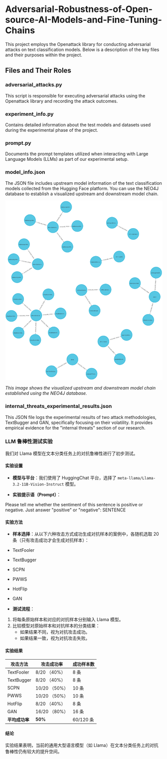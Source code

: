 # Adversarial-Robustness-of-Open-source-AI-Models-and-Fine-Tuning-Chains

This project employs the Openattack library for conducting adversarial attacks on text classification models. Below is a description of the key files and their purposes within the project.
## Files and Their Roles
### adversarial_attacks.py
This script is responsible for executing adversarial attacks using the Openattack library and recording the attack outcomes.
### experiment_info.py
Contains detailed information about the test models and datasets used during the experimental phase of the project.
### prompt.py
Documents the prompt templates utilized when interacting with Large Language Models (LLMs) as part of our experimental setup.
### model_info.json
The JSON file includes upstream model information of the text classification models collected from the Hugging Face platform. You can use the NEO4J database to establish a visualized upstream and downstream model chain.

![Model Chain Visualization](graph.png)

*This image shows the visualized upstream and downstream model chain established using the NEO4J database.*
### internal_threats_experimental_results.json
This JSON file logs the experimental results of two attack methodologies, TextBugger and GAN, specifically focusing on their volatility. It provides empirical evidence for the "internal threats" section of our research.
 
### LLM 鲁棒性测试实验

我们对 Llama 模型在文本分类任务上的对抗鲁棒性进行了初步测试。

#### 实验设置

- **模型与平台**：我们使用了 HuggingChat 平台，选择了 `meta-llama/Llama-3.2-11B-Vision-Instruct` 模型。

- **实验提示语（Prompt）**：

Please tell me whether the sentiment of this sentence is positive or negative. Just answer "positive" or "negative": SENTENCE


#### 实验方法

- **样本选择**：从以下六种攻击方式成功生成对抗样本的案例中，各随机选取 20 条（只有攻击成功才会生成对抗样本）：

- TextFooler
- TextBugger
- SCPN
- PWWS
- HotFlip
- GAN

- **测试流程**：

1. 将每条原始样本和对应的对抗样本分别输入 Llama 模型。
2. 比较模型对原始样本和对抗样本的分类结果：
   - 如果结果不同，视为对抗攻击成功。
   - 如果结果一致，视为对抗攻击失败。

#### 实验结果

| 攻击方法     | 攻击成功率    | 成功样本数   |
| ------------ | ------------- | ------------ |
| TextFooler   | 8/20 （40%）  | 8 条         |
| TextBugger   | 8/20 （40%）  | 8 条         |
| SCPN         | 10/20 （50%） | 10 条        |
| PWWS         | 10/20 （50%） | 10 条        |
| HotFlip      | 8/20 （40%）  | 8 条         |
| GAN          | 16/20 （80%） | 16 条        |
| **平均成功率** | **50%**       | 60/120 条    |

#### 结论

实验结果表明，当前的通用大型语言模型（如 Llama）在文本分类任务上的对抗鲁棒性仍有较大的提升空间。

